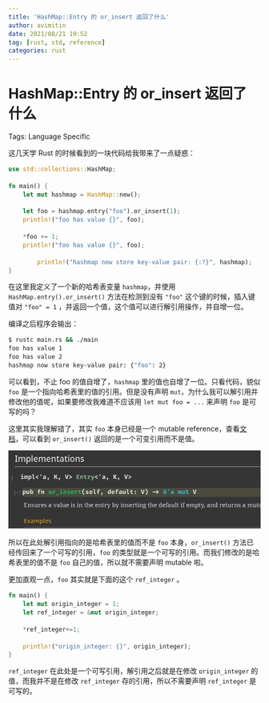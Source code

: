 ```yaml
---
title: 'HashMap::Entry 的 or_insert 返回了什么'
author: avimitin
date: 2021/08/21 19:52
tag: [rust, std, reference]
categories: rust
---
```


# HashMap::Entry 的 or_insert 返回了什么

Tags: Language Specific

这几天学 Rust 的时候看到的一块代码给我带来了一点疑惑：

```rust
use std::collections::HashMap;

fn main() {
    let mut hashmap = HashMap::new();

    let foo = hashmap.entry("foo").or_insert(1);
    println!("foo has value {}", foo);

    *foo += 1;
    println!("foo has value {}", foo);

		println!("hashmap now store key-value pair: {:?}", hashmap);
}
```

在这里我定义了一个新的哈希表变量 `hashmap`，并使用 `HashMap.entry().or_insert()` 方法在检测到没有 `"foo"` 这个键的时候，插入键值对 `"foo" = 1` ，并返回一个值，这个值可以进行解引用操作，并自增一位。

编译之后程序会输出：

```bash
$ rustc main.rs && ./main
foo has value 1
foo has value 2
hashmap now store key-value pair: {"foo": 2}
```

可以看到，不止 foo 的值自增了，`hashmap` 里的值也自增了一位。只看代码，貌似 `foo` 是一个指向哈希表里的值的引用。但是没有声明 `mut`，为什么我可以解引用并修改他的值呢，如果要修改我难道不应该用 `let mut foo = ...` 来声明 `foo` 是可写的吗？

这里其实我理解错了，其实 `foo` 本身已经是一个 mutable reference，查看[文档](https://doc.rust-lang.org/std/collections/hash_map/enum.Entry.html#method.or_insert)，可以看到 `or_insert()` 返回的是一个可变引用而不是值。

![lib](./HashMap/lib.png)

所以在此处解引用指向的是哈希表里的值而不是 `foo` 本身，`or_insert()` 方法已经传回来了一个可写的引用，`foo` 的类型就是一个可写的引用。而我们修改的是哈希表里的值不是 `foo` 自己的值，所以就不需要声明 mutable 啦。

更加直观一点，`foo` 其实就是下面的这个 `ref_integer` 。

```rust
fn main() {
    let mut origin_integer = 1;
    let ref_integer = &mut origin_integer;

    *ref_integer+=1;

    println!("origin_integer: {}", origin_integer);
}
```

`ref_integer` 在此处是一个可写引用，解引用之后就是在修改 `origin_integer` 的值，而我并不是在修改 `ref_integer` 存的引用，所以不需要声明 `ref_integer` 是可写的。
